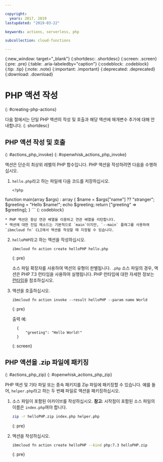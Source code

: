```yaml
---

copyright:
  years: 2017, 2019
lastupdated: "2019-03-22"

keywords: actions, serverless, php

subcollection: cloud-functions

---
```


{:new_window: target="_blank"}
{:shortdesc: .shortdesc}
{:screen: .screen}
{:pre: .pre}
{:table: .aria-labeledby="caption"}
{:codeblock: .codeblock}
{:tip: .tip}
{:note: .note}
{:important: .important}
{:deprecated: .deprecated}
{:download: .download}

# PHP 액션 작성
{: #creating-php-actions}

다음 절에서는 단일 PHP 액션의 작성 및 호출과 해당 액션에 매개변수 추가에 대해 안내합니다.
{: shortdesc}

## PHP 액션 작성 및 호출
{: #actions_php_invoke}
{: #openwhisk_actions_php_invoke}

액션은 단순히 최상위 레벨의 PHP 함수입니다. PHP 액션을 작성하려면 다음을 수행하십시오.

1. `hello.php`라고 하는 파일에 다음 코드를 저장하십시오.
    

    ```
    <?php
function main(array $args) : array
{
        $name = $args["name"] ?? "stranger";
    $greeting = "Hello $name!";
    echo $greeting;
    return ["greeting" => $greeting];
}
    ```
    {: codeblock}

    * PHP 액션은 항상 연관 배열을 이용하고 연관 배열을 리턴합니다.
    * 액션에 대한 진입 메소드는 기본적으로 `main`이지만, `--main` 플래그를 사용하여 `ibmcloud fn` CLI에서 액션을 작성할 때 지정될 수 있습니다. 

2. `helloPHP`라고 하는 액션을 작성하십시오.

    ```
    ibmcloud fn action create helloPHP hello.php
    ```
    {: pre}

    소스 파일 확장자를 사용하여 액션의 유형이 판별됩니다. `.php` 소스 파일의 경우, 액션은 PHP 7.3 런타임을 사용하여 실행됩니다. PHP 런타임에 대한 자세한 정보는 [런타임](https://cloud.ibm.com/docs/openwhisk?topic=cloud-functions-runtimes#openwhisk_ref_php)을 참조하십시오.

3. 액션을 호출하십시오.

    ```
    ibmcloud fn action invoke --result helloPHP --param name World
    ```
    {: pre}

    출력 예:

    ```
      {
          "greeting": "Hello World!"
      }
    ```
    {: screen}

## PHP 액션을 .zip 파일에 패키징
{: #actions_php_zip}
{: #openwhisk_actions_php_zip}

PHP 액션 및 기타 파일 또는 종속 패키지를 Zip 파일에 패키징할 수 있습니다. 예를 들어, `helper.php`라고 하는 두 번째 파일로 액션을 패키징하십시오. 

1. 소스 파일이 포함된 아카이브를 작성하십시오. **참고**: 시작점이 포함된 소스 파일의 이름은 `index.php`여야 합니다.

    ```bash
    zip -r helloPHP.zip index.php helper.php
    ```
    {: pre}

2. 액션을 작성하십시오.

    ```bash
    ibmcloud fn action create helloPHP --kind php:7.3 helloPHP.zip
    ```
    {: pre}

